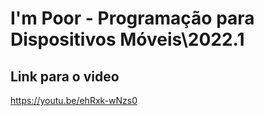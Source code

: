 # I'm Poor - Programação para Dispositivos Móveis\2022.1

## Link para o video
https://youtu.be/ehRxk-wNzs0
